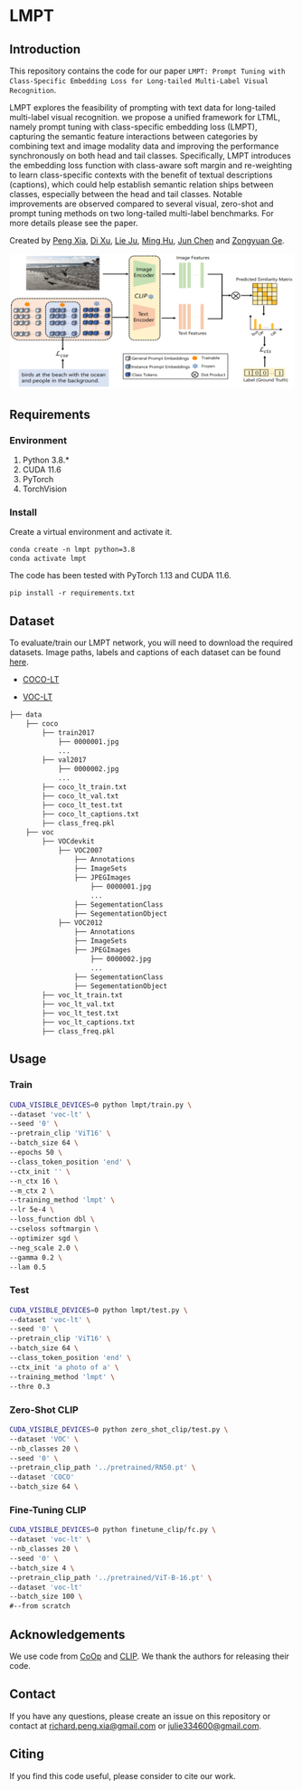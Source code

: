 # LMPT

## Introduction

This repository contains the code for our paper `LMPT: Prompt Tuning with Class-Specific Embedding Loss for Long-tailed Multi-Label Visual Recognition`. 

LMPT explores the feasibility of prompting with text data for long-tailed multi-label visual recognition. we propose a unified framework for LTML, namely prompt tuning with class-specific embedding loss (LMPT), capturing the semantic feature interactions between categories by combining text and image modality data and improving the performance synchronously on both head and tail classes. Specifically, LMPT introduces the embedding loss function with class-aware soft margin and re-weighting to learn class-specific contexts with the benefit of textual descriptions (captions), which could help establish semantic relation ships between classes, especially between the head and tail classes. Notable improvements are observed compared to several visual, zero-shot and prompt tuning methods on two long-tailed multi-label benchmarks. For more details please see the paper.

Created by [Peng Xia](https://peng-xia.site/), [Di Xu](), [Lie Ju](https://mmai.group/peoples/julie/), [‪Ming Hu‬‬](https://minghu0830.github.io/), [Jun Chen](https://junchen14.github.io/) and [Zongyuan Ge](https://zongyuange.github.io/).

![alt text](./framework.png)

## Requirements

### Environment

1. Python 3.8.*
2. CUDA 11.6
3. PyTorch 
4. TorchVision 

### Install

Create a  virtual environment and activate it.

```shell
conda create -n lmpt python=3.8
conda activate lmpt
```

The code has been tested with PyTorch 1.13 and CUDA 11.6.

```shell
pip install -r requirements.txt
```

## Dataset

To evaluate/train our LMPT network, you will need to download the required datasets. Image paths, labels and captions of each dataset can be found [here](https://github.com/Richard88888/LMPT/data).

* [COCO-LT](https://github.com/wutong16/DistributionBalancedLoss/tree/master/appendix/coco)

* [VOC-LT](https://github.com/wutong16/DistributionBalancedLoss/tree/master/appendix/VOCdevkit)

```Shell
├── data
    ├── coco
        ├── train2017
            ├── 0000001.jpg
            ...
        ├── val2017
            ├── 0000002.jpg
            ...
        ├── coco_lt_train.txt
        ├── coco_lt_val.txt
        ├── coco_lt_test.txt
        ├── coco_lt_captions.txt
        ├── class_freq.pkl
    ├── voc
        ├── VOCdevkit
            ├── VOC2007
                ├── Annotations
                ├── ImageSets
                ├── JPEGImages
                    ├── 0000001.jpg
                    ...
                ├── SegementationClass
                ├── SegementationObject
            ├── VOC2012
                ├── Annotations
                ├── ImageSets
                ├── JPEGImages
                    ├── 0000002.jpg
                    ...
                ├── SegementationClass
                ├── SegementationObject
        ├── voc_lt_train.txt
        ├── voc_lt_val.txt
        ├── voc_lt_test.txt
        ├── voc_lt_captions.txt
        ├── class_freq.pkl
```

## Usage

### Train

```bash
CUDA_VISIBLE_DEVICES=0 python lmpt/train.py \
--dataset 'voc-lt' \
--seed '0' \
--pretrain_clip 'ViT16' \
--batch_size 64 \
--epochs 50 \
--class_token_position 'end' \
--ctx_init '' \
--n_ctx 16 \
--m_ctx 2 \
--training_method 'lmpt' \
--lr 5e-4 \
--loss_function dbl \
--cseloss softmargin \
--optimizer sgd \
--neg_scale 2.0 \
--gamma 0.2 \
--lam 0.5
```

### Test

```bash
CUDA_VISIBLE_DEVICES=0 python lmpt/test.py \
--dataset 'voc-lt' \
--seed '0' \
--pretrain_clip 'ViT16' \
--batch_size 64 \
--class_token_position 'end' \
--ctx_init 'a photo of a' \
--training_method 'lmpt' \
--thre 0.3
```

### Zero-Shot CLIP

```bash
CUDA_VISIBLE_DEVICES=0 python zero_shot_clip/test.py \
--dataset 'VOC' \
--nb_classes 20 \
--seed '0' \
--pretrain_clip_path '../pretrained/RN50.pt' \
--dataset 'COCO'
--batch_size 64 \
```

### Fine-Tuning CLIP

```bash
CUDA_VISIBLE_DEVICES=0 python finetune_clip/fc.py \
--dataset 'voc-lt' \
--nb_classes 20 \
--seed '0' \
--batch_size 4 \
--pretrain_clip_path '../pretrained/ViT-B-16.pt' \
--dataset 'voc-lt'
--batch_size 100 \
#--from scratch
```

## Acknowledgements

We use code from [CoOp](https://github.com/KaiyangZhou/CoOp) and [CLIP](https://github.com/openai/CLIP). We thank the authors for releasing their code.

## Contact

If you have any questions, please create an issue on this repository or contact at [richard.peng.xia@gmail.com](mailto:richard.peng.xia@gmail.com) or [julie334600@gmail.com](mailto:julie334600@gmail.com).

## Citing

If you find this code useful, please consider to cite our work.
